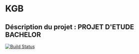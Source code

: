 # KGB

## Déscription du projet :  PROJET D'ETUDE BACHELOR
[![Build Status](https://app.travis-ci.com/bensaadmucret/doto-list-manager.svg?branch=main)](https://app.travis-ci.com/bensaadmucret/doto-list-manager)
